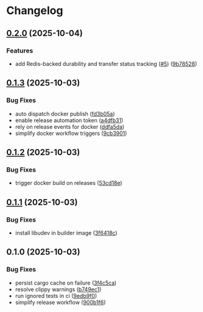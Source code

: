 # Changelog

## [0.2.0](https://github.com/r-near/ft-relay/compare/v0.1.3...v0.2.0) (2025-10-04)


### Features

* add Redis-backed durability and transfer status tracking ([#5](https://github.com/r-near/ft-relay/issues/5)) ([9b78528](https://github.com/r-near/ft-relay/commit/9b785288f8a778a4d574b91976a3dd521f9333b8))

## [0.1.3](https://github.com/r-near/ft-relay/compare/v0.1.2...v0.1.3) (2025-10-03)


### Bug Fixes

* auto dispatch docker publish ([fd3b05a](https://github.com/r-near/ft-relay/commit/fd3b05ac47348ef6a67d9130d3ad67722eae165b))
* enable release automation token ([a4dfb31](https://github.com/r-near/ft-relay/commit/a4dfb31d8334f87acf6170919f393e477d659920))
* rely on release events for docker ([ddfa5da](https://github.com/r-near/ft-relay/commit/ddfa5dae9c8959354c53d4d70757b6d8857b5381))
* simplify docker workflow triggers ([9cb3901](https://github.com/r-near/ft-relay/commit/9cb3901133cd4c9e005e449f786e5527b993fa12))

## [0.1.2](https://github.com/r-near/ft-relay/compare/v0.1.1...v0.1.2) (2025-10-03)


### Bug Fixes

* trigger docker build on releases ([53cd18e](https://github.com/r-near/ft-relay/commit/53cd18e689195594e91d7c8655b229c7dac29e23))

## [0.1.1](https://github.com/r-near/ft-relay/compare/v0.1.0...v0.1.1) (2025-10-03)


### Bug Fixes

* install libudev in builder image ([3f6418c](https://github.com/r-near/ft-relay/commit/3f6418cac2ec85ce4a437ecfb4731253bcc69d35))

## 0.1.0 (2025-10-03)


### Bug Fixes

* persist cargo cache on failure ([3f4c5ca](https://github.com/r-near/ft-relay/commit/3f4c5ca3cd0af0ac2cab015479053bdc3f2202a9))
* resolve clippy warnings ([b749ec1](https://github.com/r-near/ft-relay/commit/b749ec1ffdc1e8e54c906d54095b243f64855763))
* run ignored tests in ci ([9edb9f0](https://github.com/r-near/ft-relay/commit/9edb9f07aae3b1b06996d0d23b49f595c2f44c4e))
* simplify release workflow ([900b1f6](https://github.com/r-near/ft-relay/commit/900b1f6ea2843bbe4fbf4f85dcca7725a5410dfa))
